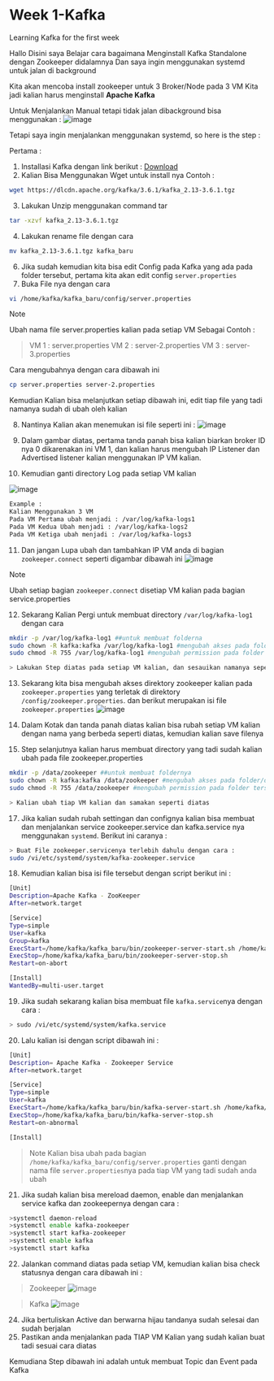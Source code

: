 # Week 1-Kafka
Learning Kafka for the first week


Hallo Disini saya Belajar cara bagaimana Menginstall Kafka Standalone dengan Zookeeper didalamnya
Dan saya ingin menggunakan systemd untuk jalan di background

Kita akan mencoba install zookeeper untuk 3 Broker/Node pada 3 VM Kita jadi kalian harus menginstall <strong>Apache Kafka</strong>

Untuk Menjalankan Manual tetapi tidak jalan dibackground bisa menggunakan  :
![image](https://github.com/rizkialfi/Week1-Kafka/assets/25836490/5418a6cb-727b-4bcf-a81f-372a18de62bf)


Tetapi saya ingin menjalankan menggunakan systemd, so here is the step :

Pertama : 

1. Installasi Kafka dengan link berikut :
[Download](https://dlcdn.apache.org/kafka/3.6.1/kafka_2.13-3.6.1.tgz)
2. Kalian Bisa Menggunakan Wget untuk install nya
Contoh :
```bash
wget https://dlcdn.apache.org/kafka/3.6.1/kafka_2.13-3.6.1.tgz
```
3. Lakukan Unzip menggunakan command tar
```bash
tar -xzvf kafka_2.13-3.6.1.tgz
```

4. Lakukan rename file dengan cara
```bash
mv kafka_2.13-3.6.1.tgz kafka_baru
```
6. Jika sudah kemudian kita bisa edit Config pada Kafka yang ada pada folder tersebut, pertama kita akan edit config ```server.properties```
7. Buka File nya dengan cara
```bash
vi /home/kafka/kafka_baru/config/server.properties
```
> [!NOTE]  
> Ubah nama file server.properties kalian pada setiap VM
> Sebagai Contoh :

> VM 1 : server.properties
> VM 2 : server-2.properties
> VM 3 : server-3.properties

<bold>Cara mengubahnya dengan cara dibawah ini</bold>

```bash
cp server.properties server-2.properties
```
Kemudian Kalian bisa melanjutkan setiap dibawah ini, edit tiap file yang tadi namanya sudah di ubah oleh kalian

8. Nantinya Kalian akan menemukan isi file seperti ini :
![image](https://github.com/rizkialfi/Week1-Kafka/assets/25836490/3de31ffb-34aa-43ec-8736-4cda5db1dcde)

9. Dalam gambar diatas, pertama tanda panah bisa kalian biarkan broker ID nya 0 dikarenakan ini VM 1, dan kalian harus mengubah IP Listener dan Advertised listener kalian menggunakan IP VM kalian.
10. Kemudian ganti directory Log pada setiap VM kalian

![image](https://github.com/rizkialfi/Week1-Kafka/assets/25836490/014d4d8d-8bc8-4afa-8029-5a94928f0cb6)

```bash
Example :
Kalian Menggunakan 3 VM
Pada VM Pertama ubah menjadi : /var/log/kafka-logs1
Pada VM Kedua Ubah menjadi : /var/log/kafka-logs2
Pada VM Ketiga ubah menjadi : /var/log/kafka-logs3
```

11. Dan jangan Lupa ubah dan tambahkan IP VM anda di bagian ```zookeeper.connect``` seperti digambar dibawah ini
![image](https://github.com/rizkialfi/Week1-Kafka/assets/25836490/afb8d14c-2bde-41bb-b567-49c5afa84a77)

> [!NOTE]  
> Ubah setiap bagian ```zookeeper.connect``` disetiap VM kalian pada bagian service.properties

12. Sekarang Kalian Pergi untuk membuat directory ```/var/log/kafka-log1``` dengan cara
```bash
mkdir -p /var/log/kafka-log1 ##untuk membuat folderna
sudo chown -R kafka:kafka /var/log/kafka-log1 #mengubah akses pada folder/direktory ke user kafka
sudo chmod -R 755 /var/log/kafka-log1 #mengubah permission pada folder tersebut

> Lakukan Step diatas pada setiap VM kalian, dan sesauikan namanya seperti step 10 diatas
```
13. Sekarang kita bisa mengubah akses direktory zookeeper kalian pada ```zookeeper.properties``` yang terletak di direktory ```/config/zookeeper.properties```. dan berikut merupakan isi file ```zookeeper.properties```
![image](https://github.com/rizkialfi/Week1-Kafka/assets/25836490/ab1678ff-a067-42a0-833c-7beb5b49c72b)

    
15. Dalam Kotak dan tanda panah diatas kalian bisa rubah setiap VM kalian dengan nama yang berbeda seperti diatas, kemudian kalian save filenya
16. Step selanjutnya kalian harus membuat directory yang tadi sudah kalian ubah pada file zookeeper.properties
```bash
mkdir -p /data/zookeeper ##untuk membuat foldernya
sudo chown -R kafka:kafka /data/zookeeper #mengubah akses pada folder/direktory ke user kafka
sudo chmod -R 755 /data/zookeeper #mengubah permission pada folder tersebut

> Kalian ubah tiap VM kalian dan samakan seperti diatas
```
17. Jika kalian sudah rubah settingan dan confignya kalian bisa membuat dan menjalankan service zookeeper.service dan kafka.service nya menggunakan ```systemd```. Berikut ini caranya :
```bash
> Buat File zookeeper.servicenya terlebih dahulu dengan cara :
sudo /vi/etc/systemd/system/kafka-zookeeper.service
```
18. Kemudian kalian bisa isi file tersebut dengan script berikut ini :
```bash
[Unit]
Description=Apache Kafka - ZooKeeper
After=network.target

[Service]
Type=simple
User=kafka
Group=kafka
ExecStart=/home/kafka/kafka_baru/bin/zookeeper-server-start.sh /home/kafka/kafka_baru/config/zookeeper.properties
ExecStop=/home/kafka/kafka_baru/bin/zookeeper-server-stop.sh
Restart=on-abort

[Install]
WantedBy=multi-user.target

```
19. Jika sudah sekarang kalian bisa membuat file ```kafka.service```nya dengan cara :
```bash
> sudo /vi/etc/systemd/system/kafka.service
```
20.  Lalu kalian isi dengan script dibawah ini :
```bash
[Unit]
Description= Apache Kafka - Zookeeper Service
After=network.target

[Service]
Type=simple
User=kafka
ExecStart=/home/kafka/kafka_baru/bin/kafka-server-start.sh /home/kafka/kafka_baru/config/server.properties
ExecStop=/home/kafka/kafka_baru/bin/kafka-server-stop.sh
Restart=on-abnormal

[Install]

```


> Note
> Kalian bisa ubah pada bagian ```/home/kafka/kafka_baru/config/server.properties``` ganti dengan nama file ```server.properties```nya pada tiap VM yang tadi sudah anda ubah

21. Jika sudah kalian bisa mereload daemon, enable dan menjalankan service kafka dan zookeepernya dengan cara :

```bash
>systemctl daemon-reload
>systemctl enable kafka-zookeeper
>systemctl start kafka-zookeeper
>systemctl enable kafka
>systemctl start kafka

```
22. Jalankan command diatas pada setiap VM, kemudian kalian bisa check statusnya dengan cara dibawah ini :

>Zookeeper
![image](https://github.com/rizkialfi/Week1-Kafka/assets/25836490/5d9bbf0c-54eb-4da8-801f-2bc3cfe39f81)

>Kafka
![image](https://github.com/rizkialfi/Week1-Kafka/assets/25836490/8024c5be-ee4e-49c6-be40-210cae9f199e)


24. Jika bertuliskan Active dan berwarna hijau tandanya sudah selesai dan sudah berjalan
25. Pastikan anda menjalankan pada TIAP VM Kalian yang sudah kalian buat tadi sesuai cara diatas


Kemudiana Step dibawah ini adalah untuk membuat Topic dan Event pada Kafka



